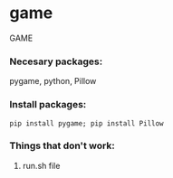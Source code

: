 # game

GAME

### Necesary packages:

pygame, python, Pillow

### Install packages:

```
pip install pygame; pip install Pillow
```

### Things that don't work:

1. run.sh file
